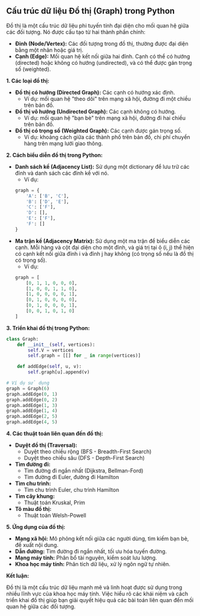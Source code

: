 ## Cấu trúc dữ liệu Đồ thị (Graph) trong Python

Đồ thị là một cấu trúc dữ liệu phi tuyến tính đại diện cho mối quan hệ giữa các đối tượng. Nó được cấu tạo từ hai thành phần chính:

- **Đỉnh (Node/Vertex):** Các đối tượng trong đồ thị, thường được đại diện bằng một nhãn hoặc giá trị.
- **Cạnh (Edge):** Mối quan hệ kết nối giữa hai đỉnh. Cạnh có thể có hướng (directed) hoặc không có hướng (undirected), và có thể được gán trọng số (weighted).

**1. Các loại đồ thị:**

- **Đồ thị có hướng (Directed Graph):** Các cạnh có hướng xác định.
  - Ví dụ: mối quan hệ "theo dõi" trên mạng xã hội, đường đi một chiều trên bản đồ.
- **Đồ thị vô hướng (Undirected Graph):** Các cạnh không có hướng.
  - Ví dụ: mối quan hệ "bạn bè" trên mạng xã hội, đường đi hai chiều trên bản đồ.
- **Đồ thị có trọng số (Weighted Graph):** Các cạnh được gán trọng số.
  - Ví dụ: khoảng cách giữa các thành phố trên bản đồ, chi phí chuyển hàng trên mạng lưới giao thông.

**2. Cách biểu diễn đồ thị trong Python:**

- **Danh sách kề (Adjacency List):** Sử dụng một dictionary để lưu trữ các đỉnh và danh sách các đỉnh kề với nó.
  - Ví dụ:
  ```python
  graph = {
      'A': ['B', 'C'],
      'B': ['D', 'E'],
      'C': ['F'],
      'D': [],
      'E': ['F'],
      'F': []
  }
  ```
- **Ma trận kề (Adjacency Matrix):** Sử dụng một ma trận để biểu diễn các cạnh. Mỗi hàng và cột đại diện cho một đỉnh, và giá trị tại ô (i, j) thể hiện có cạnh kết nối giữa đỉnh i và đỉnh j hay không (có trọng số nếu là đồ thị có trọng số).
  - Ví dụ:
  ```python
  graph = [
      [0, 1, 1, 0, 0, 0],
      [1, 0, 0, 1, 1, 0],
      [1, 0, 0, 0, 0, 1],
      [0, 1, 0, 0, 0, 0],
      [0, 1, 0, 0, 0, 1],
      [0, 0, 1, 0, 1, 0]
  ]
  ```

**3. Triển khai đồ thị trong Python:**

```python
class Graph:
    def __init__(self, vertices):
        self.V = vertices
        self.graph = [[] for _ in range(vertices)]

    def addEdge(self, u, v):
        self.graph[u].append(v)

# Ví dụ sử dụng
graph = Graph(6)
graph.addEdge(0, 1)
graph.addEdge(0, 2)
graph.addEdge(1, 3)
graph.addEdge(1, 4)
graph.addEdge(2, 5)
graph.addEdge(4, 5)
```

**4. Các thuật toán liên quan đến đồ thị:**

- **Duyệt đồ thị (Traversal):**
  - Duyệt theo chiều rộng (BFS - Breadth-First Search)
  - Duyệt theo chiều sâu (DFS - Depth-First Search)
- **Tìm đường đi:**
  - Tìm đường đi ngắn nhất (Dijkstra, Bellman-Ford)
  - Tìm đường đi Euler, đường đi Hamilton
- **Tìm chu trình:**
  - Tìm chu trình Euler, chu trình Hamilton
- **Tìm cây khung:**
  - Thuật toán Kruskal, Prim
- **Tô màu đồ thị:**
  - Thuật toán Welsh-Powell

**5. Ứng dụng của đồ thị:**

- **Mạng xã hội:** Mô phỏng kết nối giữa các người dùng, tìm kiếm bạn bè, đề xuất nội dung.
- **Dẫn đường:** Tìm đường đi ngắn nhất, tối ưu hóa tuyến đường.
- **Mạng máy tính:** Phân bổ tài nguyên, kiểm soát lưu lượng.
- **Khoa học máy tính:** Phân tích dữ liệu, xử lý ngôn ngữ tự nhiên.

**Kết luận:**

Đồ thị là một cấu trúc dữ liệu mạnh mẽ và linh hoạt được sử dụng trong nhiều lĩnh vực của khoa học máy tính. Việc hiểu rõ các khái niệm và cách triển khai đồ thị giúp bạn giải quyết hiệu quả các bài toán liên quan đến mối quan hệ giữa các đối tượng.
